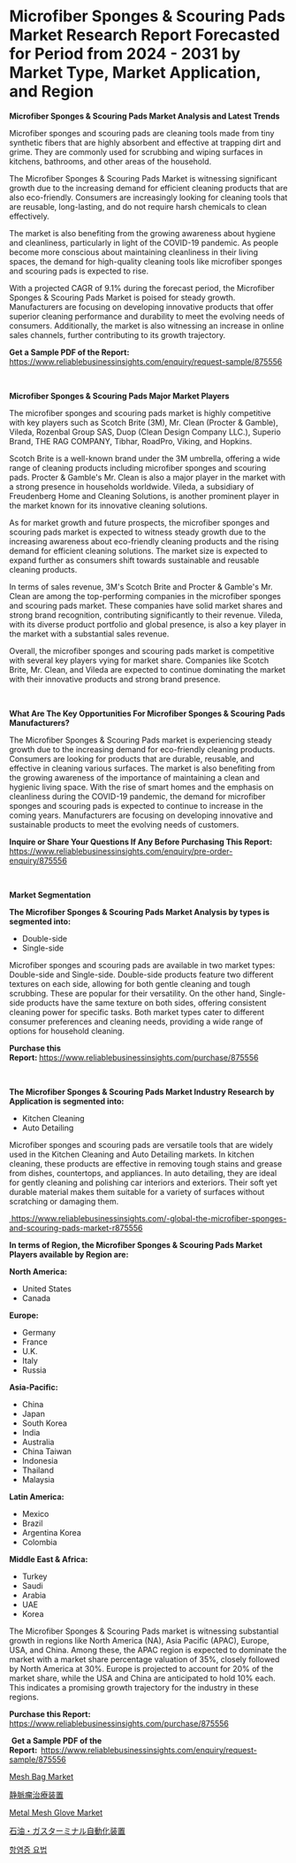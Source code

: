 <p><h1>Microfiber Sponges & Scouring Pads Market Research Report Forecasted for Period from 2024 -  2031 by Market Type, Market Application, and Region</h1></p><p><strong>Microfiber Sponges & Scouring Pads Market Analysis and Latest Trends</strong></p>
<p><p>Microfiber sponges and scouring pads are cleaning tools made from tiny synthetic fibers that are highly absorbent and effective at trapping dirt and grime. They are commonly used for scrubbing and wiping surfaces in kitchens, bathrooms, and other areas of the household.</p><p>The Microfiber Sponges & Scouring Pads Market is witnessing significant growth due to the increasing demand for efficient cleaning products that are also eco-friendly. Consumers are increasingly looking for cleaning tools that are reusable, long-lasting, and do not require harsh chemicals to clean effectively.</p><p>The market is also benefiting from the growing awareness about hygiene and cleanliness, particularly in light of the COVID-19 pandemic. As people become more conscious about maintaining cleanliness in their living spaces, the demand for high-quality cleaning tools like microfiber sponges and scouring pads is expected to rise.</p><p>With a projected CAGR of 9.1% during the forecast period, the Microfiber Sponges & Scouring Pads Market is poised for steady growth. Manufacturers are focusing on developing innovative products that offer superior cleaning performance and durability to meet the evolving needs of consumers. Additionally, the market is also witnessing an increase in online sales channels, further contributing to its growth trajectory.</p></p>
<p><strong>Get a Sample PDF of the Report:&nbsp;</strong> <a href="https://www.reliablebusinessinsights.com/enquiry/request-sample/875556">https://www.reliablebusinessinsights.com/enquiry/request-sample/875556</a></p>
<p>&nbsp;</p>
<p><strong>Microfiber Sponges & Scouring Pads Major Market Players</strong></p>
<p><p>The microfiber sponges and scouring pads market is highly competitive with key players such as Scotch Brite (3M), Mr. Clean (Procter & Gamble), Vileda, Rozenbal Group SAS, Duop (Clean Design Company LLC.), Superio Brand, THE RAG COMPANY, Tibhar, RoadPro, Viking, and Hopkins. </p><p>Scotch Brite is a well-known brand under the 3M umbrella, offering a wide range of cleaning products including microfiber sponges and scouring pads. Procter & Gamble's Mr. Clean is also a major player in the market with a strong presence in households worldwide. Vileda, a subsidiary of Freudenberg Home and Cleaning Solutions, is another prominent player in the market known for its innovative cleaning solutions.</p><p>As for market growth and future prospects, the microfiber sponges and scouring pads market is expected to witness steady growth due to the increasing awareness about eco-friendly cleaning products and the rising demand for efficient cleaning solutions. The market size is expected to expand further as consumers shift towards sustainable and reusable cleaning products.</p><p>In terms of sales revenue, 3M's Scotch Brite and Procter & Gamble's Mr. Clean are among the top-performing companies in the microfiber sponges and scouring pads market. These companies have solid market shares and strong brand recognition, contributing significantly to their revenue. Vileda, with its diverse product portfolio and global presence, is also a key player in the market with a substantial sales revenue.</p><p>Overall, the microfiber sponges and scouring pads market is competitive with several key players vying for market share. Companies like Scotch Brite, Mr. Clean, and Vileda are expected to continue dominating the market with their innovative products and strong brand presence.</p></p>
<p>&nbsp;</p>
<p><strong>What Are The Key Opportunities For Microfiber Sponges & Scouring Pads Manufacturers?</strong></p>
<p><p>The Microfiber Sponges & Scouring Pads market is experiencing steady growth due to the increasing demand for eco-friendly cleaning products. Consumers are looking for products that are durable, reusable, and effective in cleaning various surfaces. The market is also benefiting from the growing awareness of the importance of maintaining a clean and hygienic living space. With the rise of smart homes and the emphasis on cleanliness during the COVID-19 pandemic, the demand for microfiber sponges and scouring pads is expected to continue to increase in the coming years. Manufacturers are focusing on developing innovative and sustainable products to meet the evolving needs of customers.</p></p>
<p><strong>Inquire or Share Your Questions If Any Before Purchasing This Report:</strong> <a href="https://www.reliablebusinessinsights.com/enquiry/pre-order-enquiry/875556">https://www.reliablebusinessinsights.com/enquiry/pre-order-enquiry/875556</a></p>
<p>&nbsp;</p>
<p><strong>Market Segmentation</strong></p>
<p><strong>The Microfiber Sponges & Scouring Pads Market Analysis by types is segmented into:</strong></p>
<p><ul><li>Double-side</li><li>Single-side</li></ul></p>
<p><p>Microfiber sponges and scouring pads are available in two market types: Double-side and Single-side. Double-side products feature two different textures on each side, allowing for both gentle cleaning and tough scrubbing. These are popular for their versatility. On the other hand, Single-side products have the same texture on both sides, offering consistent cleaning power for specific tasks. Both market types cater to different consumer preferences and cleaning needs, providing a wide range of options for household cleaning.</p></p>
<p><strong>Purchase this Report:&nbsp;</strong><a href="https://www.reliablebusinessinsights.com/purchase/875556">https://www.reliablebusinessinsights.com/purchase/875556</a></p>
<p>&nbsp;</p>
<p><strong>The Microfiber Sponges & Scouring Pads Market Industry Research by Application is segmented into:</strong></p>
<p><ul><li>Kitchen Cleaning</li><li>Auto Detailing</li></ul></p>
<p><p>Microfiber sponges and scouring pads are versatile tools that are widely used in the Kitchen Cleaning and Auto Detailing markets. In kitchen cleaning, these products are effective in removing tough stains and grease from dishes, countertops, and appliances. In auto detailing, they are ideal for gently cleaning and polishing car interiors and exteriors. Their soft yet durable material makes them suitable for a variety of surfaces without scratching or damaging them.</p></p>
<p><a href="https://www.reliablebusinessinsights.com/-global-the-microfiber-sponges-and-scouring-pads-market-r875556">&nbsp;https://www.reliablebusinessinsights.com/-global-the-microfiber-sponges-and-scouring-pads-market-r875556</a></p>
<p><strong>In terms of Region, the Microfiber Sponges & Scouring Pads Market Players available by Region are:</strong></p>
<p>
    <p> <strong> North America: </strong>
        <ul>
            <li>United States</li>
            <li>Canada</li>
        </ul>
        </p> 
    <p> <strong> Europe: </strong>
        <ul>
            <li>Germany</li>
            <li>France</li>
            <li>U.K.</li>
            <li>Italy</li>
            <li>Russia</li>
        </ul>
        </p> 
    <p> <strong> Asia-Pacific: </strong>
        <ul>
            <li>China</li>
            <li>Japan</li>
            <li>South Korea</li>
            <li>India</li>
            <li>Australia</li>
            <li>China Taiwan</li>
            <li>Indonesia</li>
            <li>Thailand</li>
            <li>Malaysia</li>
        </ul>
        </p> 
    <p> <strong> Latin America: </strong>
        <ul>
            <li>Mexico</li>
            <li>Brazil</li>
            <li>Argentina Korea</li>
            <li>Colombia</li>
        </ul>
        </p> 
    <p> <strong> Middle East & Africa: </strong>
        <ul>
            <li>Turkey</li>
            <li>Saudi</li>
            <li>Arabia</li>
            <li>UAE</li>
            <li>Korea</li>
        </ul>
    </p>
    </p>
<p><p>The Microfiber Sponges & Scouring Pads market is witnessing substantial growth in regions like North America (NA), Asia Pacific (APAC), Europe, USA, and China. Among these, the APAC region is expected to dominate the market with a market share percentage valuation of 35%, closely followed by North America at 30%. Europe is projected to account for 20% of the market share, while the USA and China are anticipated to hold 10% each. This indicates a promising growth trajectory for the industry in these regions.</p></p>
<p><strong>Purchase this Report: </strong><a href="https://www.reliablebusinessinsights.com/purchase/875556">https://www.reliablebusinessinsights.com/purchase/875556</a></p>
<p>&nbsp;<strong>Get a Sample PDF of the Report:&nbsp;&nbsp;</strong><a href="https://www.reliablebusinessinsights.com/enquiry/request-sample/875556">https://www.reliablebusinessinsights.com/enquiry/request-sample/875556</a></p>
<p><strong></strong></p>
<p><p><a href="https://github.com/seekum/Market-Research-Report-List-2/blob/main/mesh-bag-market.md">Mesh Bag Market</a></p><p><a href="https://github.com/JerelSchulit20231/Market-Research-Report-List-1/blob/main/171512384774.md">静脈瘤治療装置</a></p><p><a href="https://github.com/nancykennedykellievqfqt2/Market-Research-Report-List-2/blob/main/metal-mesh-glove-market.md">Metal Mesh Glove Market</a></p><p><a href="https://github.com/NovaStamm2023/Market-Research-Report-List-1/blob/main/720664084773.md">石油・ガスターミナル自動化装置</a></p><p><a href="https://medium.com/@daveblock56/%EC%97%BC%EC%A6%9D%EC%9D%84-%EC%A4%84%EC%9D%B4%EB%8A%94-%EC%B9%98%EB%A3%8C%EB%B2%95-%EC%8B%9C%EC%9E%A5%EC%9D%80-2031%EB%85%84%EA%B9%8C%EC%A7%80%EC%9D%98-%EC%8B%9C%EC%9E%A5-%EC%A0%90%EC%9C%A0%EC%9C%A8-%EA%B7%9C%EB%AA%A8-%EB%B0%8F-%EC%98%88%EC%83%81%EB%90%9C-%EC%98%88%EC%B8%A1%EC%97%90-%EC%B4%88%EC%A0%90%EC%9D%84-%EB%A7%9E%EC%B6%A5%EB%8B%88%EB%8B%A4-420d0d5c8d34">항염증 요법</a></p></p>